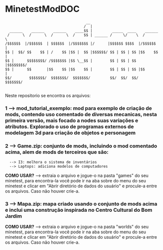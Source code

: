 # MinetestModDOC 
````
                                     __                                 
                                    /  |                                
  ______    ______    ______    ____$$ |         _____  ____    ______  
 /      \  /      \  /      \  /    $$ | ______ /     \/    \  /      \ 
/$$$$$$  |/$$$$$$  | $$$$$$  |/$$$$$$$ |/      |$$$$$$ $$$$  |/$$$$$$  |
$$ |  $$/ $$    $$ | /    $$ |$$ |  $$ |$$$$$$/ $$ | $$ | $$ |$$    $$ |
$$ |      $$$$$$$$/ /$$$$$$$ |$$ \__$$ |        $$ | $$ | $$ |$$$$$$$$/ 
$$ |      $$       |$$    $$ |$$    $$ |        $$ | $$ | $$ |$$       |
$$/        $$$$$$$/  $$$$$$$/  $$$$$$$/         $$/  $$/  $$/  $$$$$$$/ 
                                                                        
````
Neste repositorio se encontra os arquivos:

### 1 --> mod_tutorial_exemplo: mod para exemplo de criação de mods, contendo uso comentado de diversas mecanicas, nesta primeira versão, mais focado a nodes suas variações e atributos. Explorado o uso de programas externos de modelagem 3d para criação de objetos e personagem 

### 2 --> Game.zip: conjunto de mods, incluindo o mod comentado acima, alem de mods de terceiros que são:
      --> I3: melhora o sistema de inventários
      --> Laptops: adiciona modelos de computadores
      
  **COMO USAR?** --> extraia o arquivo e jogue-o na pasta "games" do seu minetest, para encontra-la você pode ir na aba sobre do menu do seu minetest e clicar em "Abrir diretório de dados do usuário" e procule-a entre os arquivos. Caso não houver crie-a.

### 3 --> Mapa.zip: mapa criado usando o conjunto de mods acima e inclui uma construção inspirada no Centro Cultural do Bom Jardim
       
  **COMO USAR?** --> extraia o arquivo e jogue-o na pasta "worlds" do seu minetest, para encontra-la você pode ir na aba sobre do menu do seu minetest e clicar em "Abrir diretório de dados do usuário" e procule-a entre os arquivos. Caso não houver crie-a.
